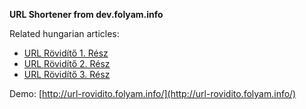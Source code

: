 **URL Shortener from dev.folyam.info**

Related hungarian articles:

* [URL Rövidítő 1. Rész](http://dev.folyam.info/blog/2013/02/16/url-rovidito-1-resz/)
* [URL Rövidítő 2. Rész](http://dev.folyam.info/blog/2013/03/28/url-rovidito-2-resz/)
* [URL Rövidítő 3. Rész](http://dev.folyam.info/blog/2013/07/05/url-rovidito-3-resz//)

Demo: [http://url-rovidito.folyam.info/](http://url-rovidito.folyam.info/)
